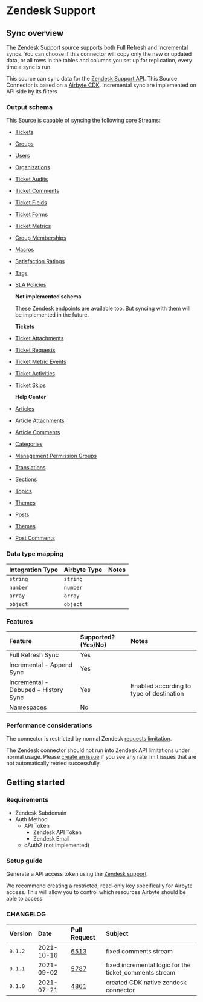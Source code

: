 # Zendesk Support

## Sync overview

The Zendesk Support source supports both Full Refresh and Incremental syncs. You can choose if this connector will copy only the new or updated data, or all rows in the tables and columns you set up for replication, every time a sync is run.

This source can sync data for the [Zendesk Support API](https://developer.zendesk.com/api-reference/apps/apps-support-api/introduction/). This Source Connector is based on a [Airbyte CDK](https://docs.airbyte.io/connector-development/cdk-python). Incremental sync are implemented on API side by its filters

### Output schema

This Source is capable of syncing the following core Streams:

* [Tickets](https://developer.zendesk.com/rest_api/docs/support/tickets)
* [Groups](https://developer.zendesk.com/rest_api/docs/support/groups)
* [Users](https://developer.zendesk.com/rest_api/docs/support/users)
* [Organizations](https://developer.zendesk.com/rest_api/docs/support/organizations)
* [Ticket Audits](https://developer.zendesk.com/rest_api/docs/support/ticket_audits)
* [Ticket Comments](https://developer.zendesk.com/rest_api/docs/support/ticket_comments)
* [Ticket Fields](https://developer.zendesk.com/rest_api/docs/support/ticket_fields)
* [Ticket Forms](https://developer.zendesk.com/rest_api/docs/support/ticket_forms)
* [Ticket Metrics](https://developer.zendesk.com/rest_api/docs/support/ticket_metrics)
* [Group Memberships](https://developer.zendesk.com/rest_api/docs/support/group_memberships)
* [Macros](https://developer.zendesk.com/rest_api/docs/support/macros)
* [Satisfaction Ratings](https://developer.zendesk.com/rest_api/docs/support/satisfaction_ratings)
* [Tags](https://developer.zendesk.com/rest_api/docs/support/tags)
* [SLA Policies](https://developer.zendesk.com/rest_api/docs/support/sla_policies)

  **Not implemented schema**

  These Zendesk endpoints are available too. But syncing with them will be implemented in the future.

  **Tickets**

* [Ticket Attachments](https://developer.zendesk.com/api-reference/ticketing/tickets/ticket-attachments/)
* [Ticket Requests](https://developer.zendesk.com/api-reference/ticketing/tickets/ticket-requests/)
* [Ticket Metric Events](https://developer.zendesk.com/api-reference/ticketing/tickets/ticket_metric_events/)
* [Ticket Activities](https://developer.zendesk.com/api-reference/ticketing/tickets/activity_stream/)
* [Ticket Skips](https://developer.zendesk.com/api-reference/ticketing/tickets/ticket_skips/)

  **Help Center**

* [Articles](https://developer.zendesk.com/api-reference/help_center/help-center-api/articles/)
* [Article Attachments](https://developer.zendesk.com/api-reference/help_center/help-center-api/article_attachments/)
* [Article Comments](https://developer.zendesk.com/api-reference/help_center/help-center-api/article_comments/)
* [Categories](https://developer.zendesk.com/api-reference/help_center/help-center-api/categories/)
* [Management Permission Groups](https://developer.zendesk.com/api-reference/help_center/help-center-api/permission_groups/)
* [Translations](https://developer.zendesk.com/api-reference/help_center/help-center-api/translations/)
* [Sections](https://developer.zendesk.com/api-reference/help_center/help-center-api/sections/)
* [Topics](https://developer.zendesk.com/api-reference/help_center/help-center-api/topics)
* [Themes](https://developer.zendesk.com/api-reference/help_center/help-center-api/theming)
* [Posts](https://developer.zendesk.com/api-reference/help_center/help-center-api/posts)
* [Themes](https://developer.zendesk.com/api-reference/help_center/help-center-api/posts)
* [Post Comments](https://developer.zendesk.com/api-reference/help_center/help-center-api/post_comments/)

### Data type mapping

| Integration Type | Airbyte Type | Notes |
| :--- | :--- | :--- |
| `string` | `string` |  |
| `number` | `number` |  |
| `array` | `array` |  |
| `object` | `object` |  |

### Features

| Feature | Supported?\(Yes/No\) | Notes |
| :--- | :--- | :--- |
| Full Refresh Sync | Yes |  |
| Incremental - Append Sync | Yes |  |
| Incremental - Debuped + History Sync | Yes | Enabled according to type of destination |
| Namespaces | No |  |

### Performance considerations

The connector is restricted by normal Zendesk [requests limitation](https://developer.zendesk.com/rest_api/docs/support/usage_limits).

The Zendesk connector should not run into Zendesk API limitations under normal usage. Please [create an issue](https://github.com/airbytehq/airbyte/issues) if you see any rate limit issues that are not automatically retried successfully.

## Getting started

### Requirements

* Zendesk Subdomain
* Auth Method
  * API Token
    * Zendesk API Token 
    * Zendesk Email 
  * oAuth2 \(not implemented\)

### Setup guide

Generate a API access token using the [Zendesk support](https://support.zendesk.com/hc/en-us/articles/226022787-Generating-a-new-API-token)

We recommend creating a restricted, read-only key specifically for Airbyte access. This will allow you to control which resources Airbyte should be able to access.

### CHANGELOG

| Version | Date | Pull Request | Subject |
| :------ | :--------  | :-----       | :------ |
| `0.1.2` | 2021-10-16 | [6513](https://github.com/airbytehq/airbyte/pull/6513) | fixed comments stream |
| `0.1.1` | 2021-09-02 | [5787](https://github.com/airbytehq/airbyte/pull/5787) | fixed incremental logic for the ticket_comments stream |
| `0.1.0` | 2021-07-21 | [4861](https://github.com/airbytehq/airbyte/pull/4861) | created CDK native zendesk connector |

